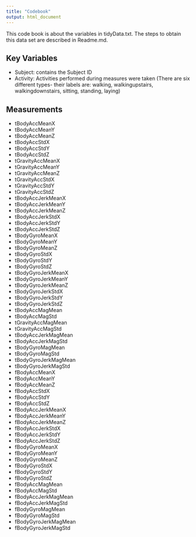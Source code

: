 ```yaml
---
title: "Codebook"
output: html_document
---
```


This code book is about the variables in tidyData.txt.
The steps to obtain this data set are described in Readme.md.

## Key Variables
- Subject: contains the Subject ID
- Activity: Activities performed during measures were taken
  (There are six different types- their labels are:
  walking, walkingupstairs, walkingdownstairs, sitting, standing, laying)

## Measurements

- tBodyAccMeanX       
- tBodyAccMeanY        
- tBodyAccMeanZ
- tBodyAccStdX        
- tBodyAccStdY
- tBodyAccStdZ
- tGravityAccMeanX    
- tGravityAccMeanY
- tGravityAccMeanZ
- tGravityAccStdX     
- tGravityAccStdY 
- tGravityAccStdZ     
- tBodyAccJerkMeanX  
- tBodyAccJerkMeanY
- tBodyAccJerkMeanZ
- tBodyAccJerkStdX    
- tBodyAccJerkStdY
- tBodyAccJerkStdZ
- tBodyGyroMeanX      
- tBodyGyroMeanY
- tBodyGyroMeanZ 
- tBodyGyroStdX
- tBodyGyroStdY       
- tBodyGyroStdZ 
- tBodyGyroJerkMeanX  
- tBodyGyroJerkMeanY
- tBodyGyroJerkMeanZ
- tBodyGyroJerkStdX   
- tBodyGyroJerkStdY 
- tBodyGyroJerkStdZ
- tBodyAccMagMean     
- tBodyAccMagStd
- tGravityAccMagMean
- tGravityAccMagStd   
- tBodyAccJerkMagMean 
- tBodyAccJerkMagStd 
- tBodyGyroMagMean    
- tBodyGyroMagStd 
- tBodyGyroJerkMagMean 
- tBodyGyroJerkMagStd 
- fBodyAccMeanX
- fBodyAccMeanY 
- fBodyAccMeanZ       
- fBodyAccStdX
- fBodyAccStdY
- fBodyAccStdZ        
- fBodyAccJerkMeanX  
- fBodyAccJerkMeanY 
- fBodyAccJerkMeanZ   
- fBodyAccJerkStdX 
- fBodyAccJerkStdY 
- fBodyAccJerkStdZ    
- fBodyGyroMeanX 
- fBodyGyroMeanY
- fBodyGyroMeanZ      
- fBodyGyroStdX 
- fBodyGyroStdY
- fBodyGyroStdZ       
- fBodyAccMagMean 
- fBodyAccMagStd 
- fBodyAccJerkMagMean 
- fBodyAccJerkMagStd 
- fBodyGyroMagMean 
- fBodyGyroMagStd     
- fBodyGyroJerkMagMean 
- fBodyGyroJerkMagStd
